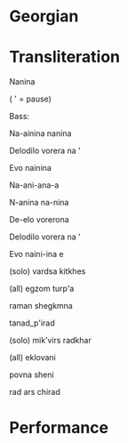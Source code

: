 # Georgian

# Transliteration

Nanina

( ' = pause)

Bass:

Na-ainina nanina

Delodilo vorera na '

Evo nainina

Na-ani-ana-a

N-anina na-nina

De-elo vorerona

Delodilo vorera na '

Evo naini-ina e

(solo) vardsa kitkhes

(all) egzom turp'a

raman shegkmna

tanad_p'irad

(solo) mik’virs radkhar

(all) eklovani

povna sheni

rad ars chirad

# Performance